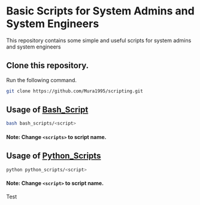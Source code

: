 # Basic Scripts for System Admins and System Engineers

This repository contains some simple and useful scripts for system admins and system engineers

## Clone this repository.

Run the following command.

```bash
git clone https://github.com/Mura1995/scripting.git
```

## Usage of [Bash_Script](bash_scripts)

```bash
bash bash_scripts/<script>
```

#### Note: Change ```<scripts>``` to script name.

## Usage of [Python_Scripts](Python_scripts)

```bash
python python_scripts/<script>
```

#### Note: Change ```<script>``` to script name.


Test